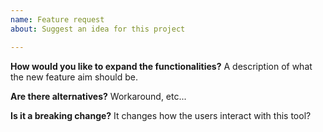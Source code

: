 ```yaml
---
name: Feature request
about: Suggest an idea for this project

---
```


**How would you like to expand the functionalities?**
A description of what the new feature aim should be.

**Are there alternatives?**
Workaround, etc...

**Is it a breaking change?**
It changes how the users interact with this tool?
